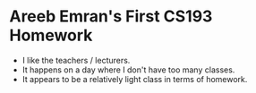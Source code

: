 # Areeb Emran's First CS193 Homework


- I like the teachers / lecturers.
- It happens on a day where I don't have too many classes.
- It appears to be a relatively light class in terms of homework.